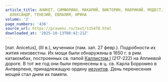 ```yaml
---
article_title: АНИКЕТ, СИМФОРИАН, МАКАРИЙ, ВИКТОРИН, МАВРИКИЙ, МОДЕСТ, ПЛАКИД, РОХ,
  АЛЕКСАНДР, ГЕНЕЗИЙ, ЕВЛАЛИЯ, ИРИНА
volume: '2'
page_numbers: '436'
source_url: https://pravenc.ru/text/115478.html
downloaded_at: '2025-10-13T08:42:21Z'
---
```


[лат. Anicetus], (III в.), мученики (пам. зап. 27 февр.). Подробности их жития неизвестны. Их мощи были обнаружены в 1650 г. в рим. катакомбах, построенных св. папой [Каллистом I](<https://pravenc.ru/text/Каллистом I.html>) (217-222) на Аппиевой дороге. В тот же год они были перенесены в ц. св. Карла Борромео в Антверпене, принадлежащую ордену [иезуитов](https://pravenc.ru/text/иезуитов.html). День перенесения мощей стал днем их памяти.

